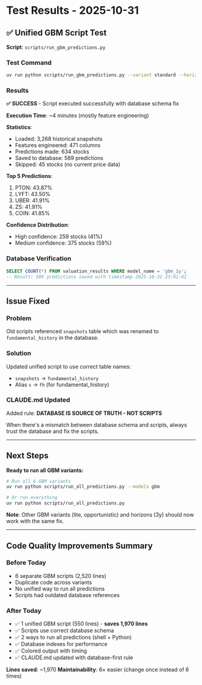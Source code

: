 # Test Results - 2025-10-31

## ✅ Unified GBM Script Test

**Script**: `scripts/run_gbm_predictions.py`

### Test Command
```bash
uv run python scripts/run_gbm_predictions.py --variant standard --horizon 1y
```

### Results

**✅ SUCCESS** - Script executed successfully with database schema fix

**Execution Time**: ~4 minutes (mostly feature engineering)

**Statistics**:
- Loaded: 3,268 historical snapshots
- Features engineered: 471 columns
- Predictions made: 634 stocks
- Saved to database: 589 predictions
- Skipped: 45 stocks (no current price data)

**Top 5 Predictions**:
1. PTON: 43.87%
2. LYFT: 43.50%
3. UBER: 41.91%
4. ZS: 41.91%
5. COIN: 41.85%

**Confidence Distribution**:
- High confidence: 259 stocks (41%)
- Medium confidence: 375 stocks (59%)

### Database Verification

```sql
SELECT COUNT(*) FROM valuation_results WHERE model_name = 'gbm_1y';
-- Result: 589 predictions saved with timestamp 2025-10-31 23:01:42
```

---

## Issue Fixed

### Problem
Old scripts referenced `snapshots` table which was renamed to `fundamental_history` in the database.

### Solution
Updated unified script to use correct table names:
- `snapshots` → `fundamental_history`
- Alias `s` → `fh` (for fundamental_history)

### CLAUDE.md Updated
Added rule: **DATABASE IS SOURCE OF TRUTH - NOT SCRIPTS**

When there's a mismatch between database schema and scripts, always trust the database and fix the scripts.

---

## Next Steps

**Ready to run all GBM variants:**
```bash
# Run all 6 GBM variants
uv run python scripts/run_all_predictions.py --models gbm

# Or run everything
uv run python scripts/run_all_predictions.py
```

**Note**: Other GBM variants (lite, opportunistic) and horizons (3y) should now work with the same fix.

---

## Code Quality Improvements Summary

### Before Today
- 6 separate GBM scripts (2,520 lines)
- Duplicate code across variants
- No unified way to run all predictions
- Scripts had outdated database references

### After Today
- ✅ 1 unified GBM script (550 lines) - **saves 1,970 lines**
- ✅ Scripts use correct database schema
- ✅ 2 ways to run all predictions (shell + Python)
- ✅ Database indexes for performance
- ✅ Colored output with timing
- ✅ CLAUDE.md updated with database-first rule

**Lines saved**: ~1,970
**Maintainability**: 6× easier (change once instead of 6 times)
